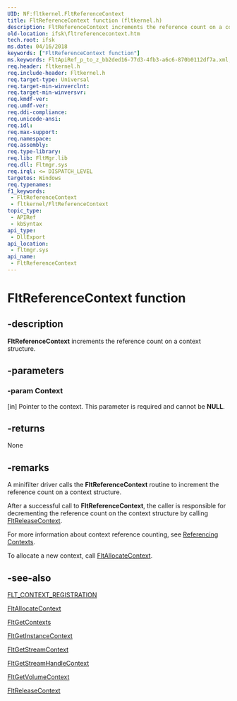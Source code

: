 ```yaml
---
UID: NF:fltkernel.FltReferenceContext
title: FltReferenceContext function (fltkernel.h)
description: FltReferenceContext increments the reference count on a context structure.
old-location: ifsk\fltreferencecontext.htm
tech.root: ifsk
ms.date: 04/16/2018
keywords: ["FltReferenceContext function"]
ms.keywords: FltApiRef_p_to_z_bb2ded16-77d3-4fb3-a6c6-870b0112df7a.xml, FltReferenceContext, FltReferenceContext function [Installable File System Drivers], fltkernel/FltReferenceContext, ifsk.fltreferencecontext
req.header: fltkernel.h
req.include-header: Fltkernel.h
req.target-type: Universal
req.target-min-winverclnt: 
req.target-min-winversvr: 
req.kmdf-ver: 
req.umdf-ver: 
req.ddi-compliance: 
req.unicode-ansi: 
req.idl: 
req.max-support: 
req.namespace: 
req.assembly: 
req.type-library: 
req.lib: FltMgr.lib
req.dll: Fltmgr.sys
req.irql: <= DISPATCH_LEVEL
targetos: Windows
req.typenames: 
f1_keywords:
 - FltReferenceContext
 - fltkernel/FltReferenceContext
topic_type:
 - APIRef
 - kbSyntax
api_type:
 - DllExport
api_location:
 - fltmgr.sys
api_name:
 - FltReferenceContext
---
```


# FltReferenceContext function


## -description

<b>FltReferenceContext</b> increments the reference count on a context structure.

## -parameters

### -param Context 

[in]
Pointer to the context. This parameter is required and cannot be <b>NULL</b>.

## -returns

None

## -remarks

A minifilter driver calls the <b>FltReferenceContext</b> routine to increment the reference count on a context structure. 

After a successful call to <b>FltReferenceContext</b>, the caller is responsible for decrementing the reference count on the context structure by calling <a href="/windows-hardware/drivers/ddi/fltkernel/nf-fltkernel-fltreleasecontext">FltReleaseContext</a>. 

For more information about context reference counting, see <a href="/windows-hardware/drivers/ifs/referencing-contexts">Referencing Contexts</a>. 

To allocate a new context, call <a href="/windows-hardware/drivers/ddi/fltkernel/nf-fltkernel-fltallocatecontext">FltAllocateContext</a>.

## -see-also

<a href="/windows-hardware/drivers/ddi/fltkernel/ns-fltkernel-_flt_context_registration">FLT_CONTEXT_REGISTRATION</a>



<a href="/windows-hardware/drivers/ddi/fltkernel/nf-fltkernel-fltallocatecontext">FltAllocateContext</a>



<a href="/windows-hardware/drivers/ddi/fltkernel/nf-fltkernel-fltgetcontexts">FltGetContexts</a>



<a href="/windows-hardware/drivers/ddi/fltkernel/nf-fltkernel-fltgetinstancecontext">FltGetInstanceContext</a>



<a href="/windows-hardware/drivers/ddi/fltkernel/nf-fltkernel-fltgetstreamcontext">FltGetStreamContext</a>



<a href="/windows-hardware/drivers/ddi/fltkernel/nf-fltkernel-fltgetstreamhandlecontext">FltGetStreamHandleContext</a>



<a href="/windows-hardware/drivers/ddi/fltkernel/nf-fltkernel-fltgetvolumecontext">FltGetVolumeContext</a>



<a href="/windows-hardware/drivers/ddi/fltkernel/nf-fltkernel-fltreleasecontext">FltReleaseContext</a>
